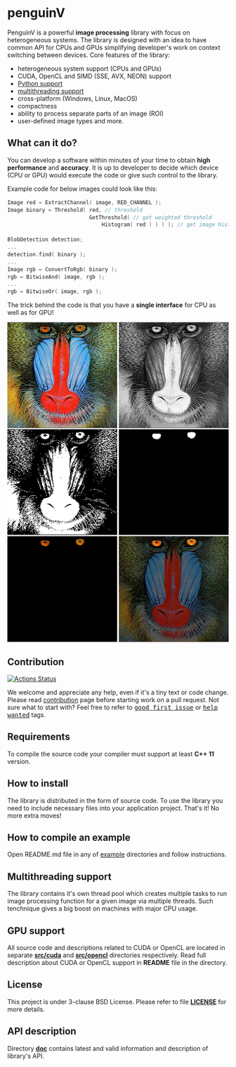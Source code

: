 penguinV
======
PenguinV is a powerful **image processing** library with focus on heterogeneous systems.
The library is designed with an idea to have common API for CPUs and GPUs simplifying developer's work on context switching between devices.
Core features of the library:

- heterogeneous system support (CPUs and GPUs)
- CUDA, OpenCL and SIMD (SSE, AVX, NEON) support
- [Python support](https://github.com/ihhub/penguinV/tree/master/src/python)
- [multithreading support](#multithreading-support)
- cross-platform (Windows, Linux, MacOS)
- compactness
- ability to process separate parts of an image (ROI)
- user-defined image types and more.

What can it do?
---------------------------
You can develop a software within minutes of your time to obtain **high performance** and **accuracy**.
It is up to developer to decide which device (CPU or GPU) would execute the code or give such control to the library.

Example code for below images could look like this:
```cpp
Image red = ExtractChannel( image, RED_CHANNEL );
Image binary = Threshold( red, // threshold
                          GetThreshold( // get weighted threshold
                              Histogram( red ) ) ) ); // get image histogram

BlobDetection detection;
...
detection.find( binary );
...
Image rgb = ConvertToRgb( binary );
rgb = BitwiseAnd( image, rgb );
...
rgb = BitwiseOr( image, rgb );
```

The trick behind the code is that you have a **single interface** for CPU as well as for GPU!

![one](data/readme/1_original.png) ![two](data/readme/2_red_channel.png) ![three](data/readme/3_red_threshold.png) ![four](data/readme/4_blob.png)
![five](data/readme/5_logical_and.png) ![six](data/readme/6_result.png)

Contribution
---------------------------
[![Actions Status](https://github.com/ihhub/penguinv/workflows/GitHub%20Actions/badge.svg)](https://github.com/ihhub/penguinv/actions)

We welcome and appreciate any help, even if it's a tiny text or code change.
Please read [contribution](https://github.com/ihhub/penguinV/blob/master/CONTRIBUTING.md) page before starting work on a pull request.
Not sure what to start with? Feel free to refer to <kbd>[good first issue](https://github.com/ihhub/penguinV/issues?q=is%3Aissue+is%3Aopen+label%3A%22good+first+issue%22)</kbd> or <kbd>[help wanted](https://github.com/ihhub/penguinV/issues?q=is%3Aissue+is%3Aopen+label%3A%22help+wanted%22)</kbd> tags.

Requirements
---------------------------
To compile the source code your compiler must support at least **C++ 11** version.

How to install
---------------------------
The library is distributed in the form of source code. To use the library you need to include necessary files into your application project. That's it! No more extra moves!

How to compile an example
---------------------------
Open README.md file in any of [example](https://github.com/ihhub/penguinV/tree/master/examples) directories and follow instructions.

Multithreading support
---------------------------
The library contains it's own thread pool which creates multiple tasks to run image processing function for a given image via multiple threads. Such tenchnique gives a big boost on machines with major CPU usage.

GPU support
---------------------------
All source code and descriptions related to CUDA or OpenCL are located in separate [**src/cuda**](https://github.com/ihhub/penguinV/tree/master/src/cuda) and [**src/opencl**](https://github.com/ihhub/penguinV/tree/master/src/opencl) directories respectively. Read full description about CUDA or OpenCL support in **README** file in the directory.

License
---------------------------
This project is under 3-clause BSD License. Please refer to file [**LICENSE**](https://github.com/ihhub/penguinV/blob/master/LICENSE) for more details.

API description
---------------------------
Directory [**doc**](https://github.com/ihhub/penguinV/tree/master/doc) contains latest and valid information and description of library's API.
